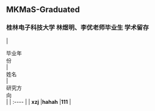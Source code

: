 ## MKMaS-Graduated

### 桂林电子科技大学 林煜明、李优老师毕业生 学术留存
|<div style='width:50px'> 毕业年份 </div>|<div style='width:50px'> 姓名 </div>|<div style='width:50px'> 研究方向 </div>|
| :---- |
| <b>xzj</b> |<b>hahah</b> |<b>111</b> |